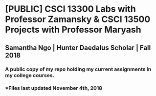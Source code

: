 # [PUBLIC] CSCI 13300 Labs with Professor Zamansky & CSCI 13500 Projects with Professor Maryash
## Samantha Ngo | Hunter Daedalus Scholar | Fall 2018
### A public copy of my repo holding my current assignments in my college courses.
### *Files last updated November 4th, 2018
